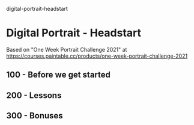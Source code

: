 digital-portrait-headstart
# Digital Portrait - Headstart

Based on "One Week Portrait Challenge 2021" at https://courses.paintable.cc/products/one-week-portrait-challenge-2021

## 100 - Before we get started

## 200 - Lessons

## 300 - Bonuses




